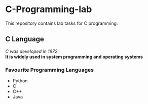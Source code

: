 # C-Programming-lab
This repository contains lab tasks for C programming.
## C Language
*C was developed in 1972*\
**It is widely used in system programming and operating systems**
### Favourite Programming Languages
- Python
- C 
- C++ 
- Java
